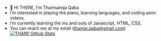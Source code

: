- 👋 Hi THERE, I’m Thamsanqa Qaba 
- I’m interested in playing the piano, learning languages, and coding asmr videos.
- I’m currently learning the ins and outs of Javascript, HTML, CSS.
- You can reach me at my email (thamie.qaba@gmail.com)
[![THAM! Github Stats](https://github-readme-stats.vercel.app/api?username=THAM2627)](https://github.com/anuraghazra/github-readme-stats)
<!---
THAM2627/THAM2627 is a ✨ special ✨ repository because its `README.md` (this file) appears on your GitHub profile.
You can click the Preview link to take a look at your changes.
--->
